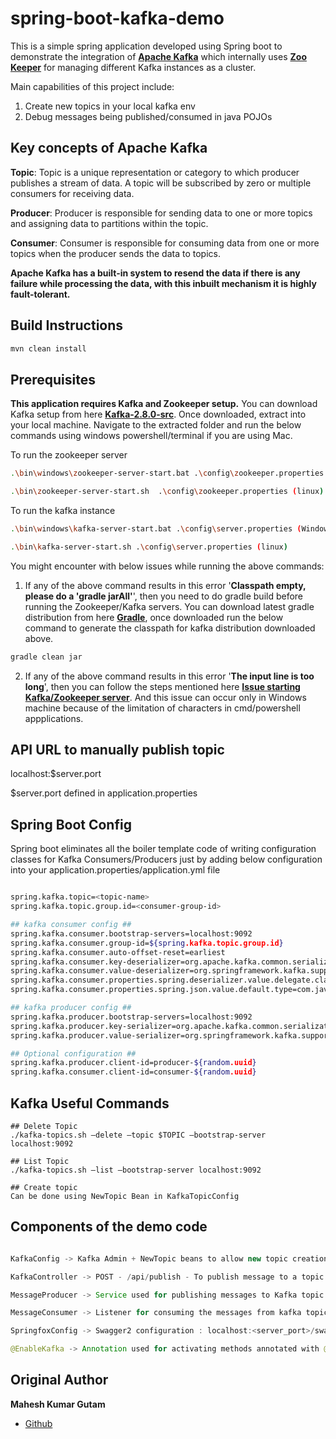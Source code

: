 # spring-boot-kafka-demo

This is a simple spring application developed using Spring boot to demonstrate the integration of **[Apache Kafka](https://kafka.apache.org/)** which internally uses **[Zoo Keeper](https://zookeeper.apache.org/)** for managing different Kafka instances as a cluster. 

Main capabilities of this project include:
1. Create new topics in your local kafka env
2. Debug messages being published/consumed in java POJOs


## Key concepts of Apache Kafka

**Topic**: Topic is a unique representation or category to which producer publishes a stream of data. A topic will be subscribed by zero or multiple consumers for receiving data.

**Producer**: Producer is responsible for sending data to one or more topics and assigning data to partitions within the topic.

**Consumer**: Consumer is responsible for consuming data from one or more topics when the producer sends the data to topics.

**Apache Kafka has a built-in system to resend the data if there is any failure while processing the data, with this inbuilt mechanism it is highly fault-tolerant.**

## Build Instructions

```bash
mvn clean install
```

## Prerequisites
**This application requires Kafka and Zookeeper setup.**
You can download Kafka setup from here **[Kafka-2.8.0-src](https://kafka.apache.org/downloads)**. Once downloaded, extract into your local machine. Navigate to the extracted folder and run the below commands using windows powershell/terminal if you are using Mac.

To run the zookeeper server

```bash
.\bin\windows\zookeeper-server-start.bat .\config\zookeeper.properties (Windows)

.\bin\zookeeper-server-start.sh  .\config\zookeeper.properties (linux)

```
To run the kafka instance

```bash
.\bin\windows\kafka-server-start.bat .\config\server.properties (Windows)

.\bin\kafka-server-start.sh .\config\server.properties (linux)
```

You might encounter with below issues while running the above commands:

1. If any of the above command results in this error '**Classpath empty, please do a 'gradle jarAll'**', then you need to do gradle build before running the Zookeeper/Kafka servers. You can download latest gradle distribution from here **[Gradle](https://gradle.org/releases/)**, once downloaded run the below command to generate the classpath for kafka distribution downloaded above.

```bash
gradle clean jar
```
2. If any of the above command results in this error '**The input line is too long**', then you can follow the steps mentioned here **[Issue starting Kafka/Zookeeper server](https://stackoverflow.com/questions/48834927/the-input-line-is-too-long-when-starting-kafka)**. And this issue can occur only in Windows machine because of the limitation of characters in cmd/powershell appplications.

## API URL to manually publish topic
localhost:$server.port

$server.port defined in application.properties

## Spring Boot Config

Spring boot eliminates all the boiler template code of writing configuration classes for Kafka Consumers/Producers just by adding below configuration into your application.properties/application.yml file


```bash

spring.kafka.topic=<topic-name>
spring.kafka.topic.group.id=<consumer-group-id>

## kafka consumer config ##
spring.kafka.consumer.bootstrap-servers=localhost:9092
spring.kafka.consumer.group-id=${spring.kafka.topic.group.id}
spring.kafka.consumer.auto-offset-reset=earliest
spring.kafka.consumer.key-deserializer=org.apache.kafka.common.serialization.StringDeserializer
spring.kafka.consumer.value-deserializer=org.springframework.kafka.support.serializer.ErrorHandlingDeserializer
spring.kafka.consumer.properties.spring.deserializer.value.delegate.class: org.springframework.kafka.support.serializer.JsonDeserializer
spring.kafka.consumer.properties.spring.json.value.default.type=com.java.techhub.kafka.demo.model.SampleMessage

## kafka producer config ##
spring.kafka.producer.bootstrap-servers=localhost:9092
spring.kafka.producer.key-serializer=org.apache.kafka.common.serialization.StringSerializer
spring.kafka.producer.value-serializer=org.springframework.kafka.support.serializer.JsonSerializer

## Optional configuration ##
spring.kafka.producer.client-id=producer-${random.uuid}
spring.kafka.consumer.client-id=consumer-${random.uuid}

```

## Kafka Useful Commands

```
## Delete Topic
./kafka-topics.sh —delete —topic $TOPIC —bootstrap-server localhost:9092

## List Topic
./kafka-topics.sh —list —bootstrap-server localhost:9092

## Create topic
Can be done using NewTopic Bean in KafkaTopicConfig 

```

## Components of the demo code


``` java

KafkaConfig -> Kafka Admin + NewTopic beans to allow new topic creation

KafkaController -> POST - /api/publish - To publish message to a topic with payload as user details object

MessageProducer -> Service used for publishing messages to Kafka topic using KafkaTemplate

MessageConsumer -> Listener for consuming the messages from kafka topic, uses @KafkaListener annotation

SpringfoxConfig -> Swagger2 configuration : localhost:<server_port>/swagger-ui.html

@EnableKafka -> Annotation used for activating methods annotated with @KafkaListener annotation as message consumers

```

## Original Author

**Mahesh Kumar Gutam**

* [Github](https://github.com/MaheshIare)


